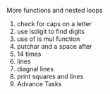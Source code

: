 More functions and nested loops
1. check for caps on a letter
2. use isdigit to find digits
3. use of is mul function
4. putchar and a space after
5. 14 times
6. lines
7. diagnal lines
8. print squares and lines
 1. Advance Tasks
